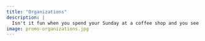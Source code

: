 ```yaml
---
title: "Organizations"
description: |
  Isn't it fun when you spend your Sunday at a coffee shop and you see a car parked across the street with the word <i>coffee</i> on the side. Your coffee tastes differently all of a sudden.
image: promo-organizations.jpg
---
```

